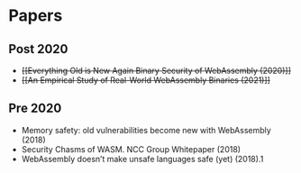 # Papers
## Post 2020
- ~~[[Everything Old is New Again Binary Security of WebAssembly (2020)]]~~
- ~~[[An Empirical Study of Real-World WebAssembly Binaries (2021)]]~~

## Pre 2020
- Memory safety: old vulnerabilities become new with WebAssembly (2018)
- Security Chasms of WASM. NCC Group Whitepaper (2018)
- WebAssembly doesn’t make unsafe languages safe (yet) (2018).1